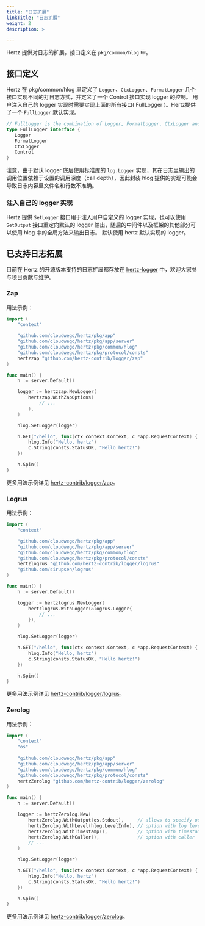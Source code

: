 ```yaml
---
title: "日志扩展"
linkTitle: "日志扩展"
weight: 2
description: >

---
```


Hertz 提供对日志的扩展，接口定义在 `pkg/common/hlog` 中。

## 接口定义

Hertz 在 pkg/common/hlog 里定义了 `Logger`、`CtxLogger`、`FormatLogger` 几个接口实现不同的打日志方式，并定义了一个 Control 接口实现 logger 的控制。
用户注入自己的 logger 实现时需要实现上面的所有接口( FullLogger )。Hertz提供了一个 `FullLogger` 默认实现。

```go
// FullLogger is the combination of Logger, FormatLogger, CtxLogger and Control.
type FullLogger interface {
   Logger
   FormatLogger
   CtxLogger
   Control
}
```

注意，由于默认 logger 底层使用标准库的 `log.Logger` 实现，其在日志里输出的调用位置依赖于设置的调用深度（call depth），因此封装 hlog 提供的实现可能会导致日志内容里文件名和行数不准确。

### 注入自己的 logger 实现

Hertz 提供 `SetLogger` 接口用于注入用户自定义的 logger 实现，也可以使用 `SetOutput` 接口重定向默认的 logger 输出，随后的中间件以及框架的其他部分可以使用 hlog 中的全局方法来输出日志。
默认使用 hertz 默认实现的 logger。

## 已支持日志拓展

目前在 Hertz 的开源版本支持的日志扩展都存放在 [hertz-logger](https://github.com/hertz-contrib/logger) 中，欢迎大家参与项目贡献与维护。

### Zap

用法示例：
```go
import (
	"context"

	"github.com/cloudwego/hertz/pkg/app"
	"github.com/cloudwego/hertz/pkg/app/server"
	"github.com/cloudwego/hertz/pkg/common/hlog"
	"github.com/cloudwego/hertz/pkg/protocol/consts"
	hertzzap "github.com/hertz-contrib/logger/zap"
)

func main() {
	h := server.Default()

	logger := hertzzap.NewLogger(
		hertzzap.WithZapOptions(
			// ...
		),
	)

	hlog.SetLogger(logger)

	h.GET("/hello", func(ctx context.Context, c *app.RequestContext) {
		hlog.Info("Hello, hertz")
		c.String(consts.StatusOK, "Hello hertz!")
	})

	h.Spin()
}
```

更多用法示例详见 [hertz-contrib/logger/zap](https://github.com/hertz-contrib/logger/tree/main/zap)。

### Logrus

用法示例：
```go
import (
	"context"

	"github.com/cloudwego/hertz/pkg/app"
	"github.com/cloudwego/hertz/pkg/app/server"
	"github.com/cloudwego/hertz/pkg/common/hlog"
	"github.com/cloudwego/hertz/pkg/protocol/consts"
	hertzlogrus "github.com/hertz-contrib/logger/logrus"
	"github.com/sirupsen/logrus"
)

func main() {
	h := server.Default()

	logger := hertzlogrus.NewLogger(
		hertzlogrus.WithLogger(&logrus.Logger{
			// ...
		}),
	)

	hlog.SetLogger(logger)

	h.GET("/hello", func(ctx context.Context, c *app.RequestContext) {
		hlog.Info("Hello, hertz")
		c.String(consts.StatusOK, "Hello hertz!")
	})

	h.Spin()
}
```

更多用法示例详见 [hertz-contrib/logger/logrus](https://github.com/hertz-contrib/logger/tree/main/logrus)。

### Zerolog

用法示例：
```go
import (
	"context"
	"os"
	
	"github.com/cloudwego/hertz/pkg/app"
	"github.com/cloudwego/hertz/pkg/app/server"
	"github.com/cloudwego/hertz/pkg/common/hlog"
	"github.com/cloudwego/hertz/pkg/protocol/consts"
	hertzZerolog "github.com/hertz-contrib/logger/zerolog"
)

func main() {
	h := server.Default()

	logger := hertzZerolog.New(
		hertzZerolog.WithOutput(os.Stdout),     // allows to specify output
		hertzZerolog.WithLevel(hlog.LevelInfo), // option with log level
		hertzZerolog.WithTimestamp(),           // option with timestamp
		hertzZerolog.WithCaller(),              // option with caller
		// ...
	)

	hlog.SetLogger(logger)

	h.GET("/hello", func(ctx context.Context, c *app.RequestContext) {
		hlog.Info("Hello, hertz")
		c.String(consts.StatusOK, "Hello hertz!")
	})

	h.Spin()
}
```

更多用法示例详见 [hertz-contrib/logger/zerolog](https://github.com/hertz-contrib/logger/tree/main/zerolog)。
